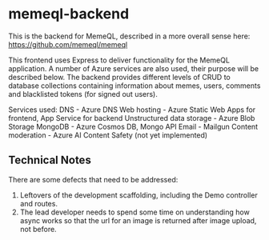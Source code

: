 # memeql-backend

This is the backend for MemeQL, described in a more overall sense here: https://github.com/memeql/memeql<br>

This frontend uses Express to deliver functionality for the MemeQL application. A number of Azure services are also used, their purpose will be described below. The backend provides different levels of CRUD to database collections containing information about memes, users, comments and blacklisted tokens (for signed out users).

Services used: 
DNS - Azure DNS
Web hosting - Azure Static Web Apps for frontend, App Service for backend
Unstructured data storage - Azure Blob Storage
MongoDB - Azure Cosmos DB, Mongo API
Email - Mailgun
Content moderation - Azure AI Content Safety (not yet implemented)

## Technical Notes

There are some defects that need to be addressed: 
1. Leftovers of the development scaffolding, including the Demo controller and routes.
2. The lead developer needs to spend some time on understanding how async works so that the url for an image is returned after image upload, not before.
